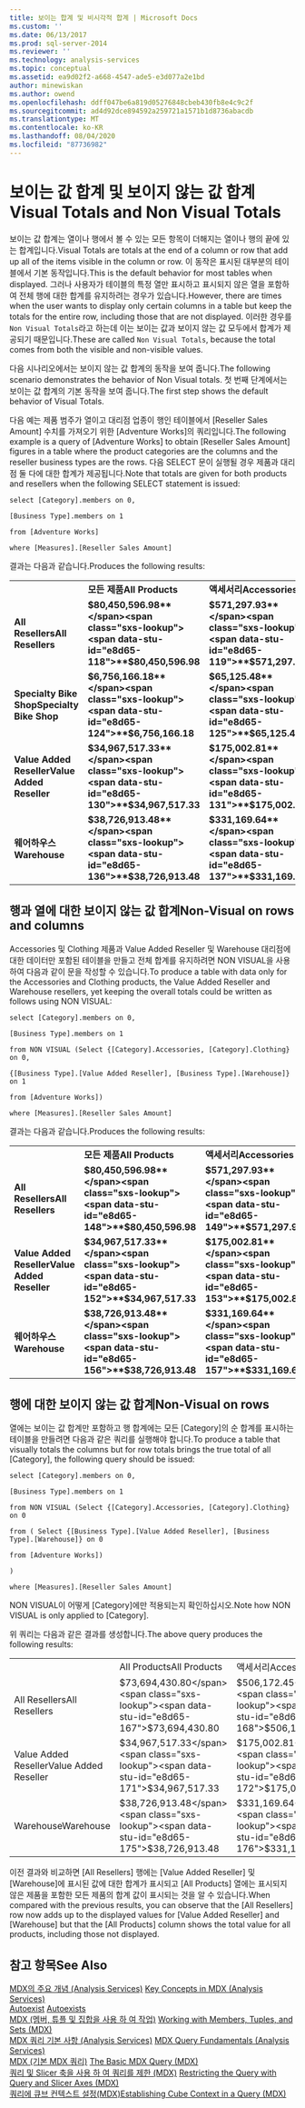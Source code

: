 ```yaml
---
title: 보이는 합계 및 비시각적 합계 | Microsoft Docs
ms.custom: ''
ms.date: 06/13/2017
ms.prod: sql-server-2014
ms.reviewer: ''
ms.technology: analysis-services
ms.topic: conceptual
ms.assetid: ea9d02f2-a668-4547-ade5-e3d077a2e1bd
author: minewiskan
ms.author: owend
ms.openlocfilehash: ddff047be6a819d05276848cbeb430fb8e4c9c2f
ms.sourcegitcommit: ad4d92dce894592a259721a1571b1d8736abacdb
ms.translationtype: MT
ms.contentlocale: ko-KR
ms.lasthandoff: 08/04/2020
ms.locfileid: "87736982"
---
```

# <a name="visual-totals-and-non-visual-totals"></a><span data-ttu-id="e8d65-102">보이는 값 합계 및 보이지 않는 값 합계</span><span class="sxs-lookup"><span data-stu-id="e8d65-102">Visual Totals and Non Visual Totals</span></span>
  <span data-ttu-id="e8d65-103">보이는 값 합계는 열이나 행에서 볼 수 있는 모든 항목이 더해지는 열이나 행의 끝에 있는 합계입니다.</span><span class="sxs-lookup"><span data-stu-id="e8d65-103">Visual Totals are totals at the end of a column or row that add up all of the items visible in the column or row.</span></span> <span data-ttu-id="e8d65-104">이 동작은 표시된 대부분의 테이블에서 기본 동작입니다.</span><span class="sxs-lookup"><span data-stu-id="e8d65-104">This is the default behavior for most tables when displayed.</span></span> <span data-ttu-id="e8d65-105">그러나 사용자가 테이블의 특정 열만 표시하고 표시되지 않은 열을 포함하여 전체 행에 대한 합계를 유지하려는 경우가 있습니다.</span><span class="sxs-lookup"><span data-stu-id="e8d65-105">However, there are times when the user wants to display only certain columns in a table but keep the totals for the entire row, including those that are not displayed.</span></span> <span data-ttu-id="e8d65-106">이러한 경우를 `Non Visual Totals`라고 하는데 이는 보이는 값과 보이지 않는 값 모두에서 합계가 제공되기 때문입니다.</span><span class="sxs-lookup"><span data-stu-id="e8d65-106">These are called `Non Visual Totals`, because the total comes from both the visible and non-visible values.</span></span>  
  
 <span data-ttu-id="e8d65-107">다음 시나리오에서는 보이지 않는 값 합계의 동작을 보여 줍니다.</span><span class="sxs-lookup"><span data-stu-id="e8d65-107">The following scenario demonstrates the behavior of Non Visual totals.</span></span> <span data-ttu-id="e8d65-108">첫 번째 단계에서는 보이는 값 합계의 기본 동작을 보여 줍니다.</span><span class="sxs-lookup"><span data-stu-id="e8d65-108">The first step shows the default behavior of Visual Totals.</span></span>  
  
 <span data-ttu-id="e8d65-109">다음 예는 제품 범주가 열이고 대리점 업종이 행인 테이블에서 [Reseller Sales Amount] 수치를 가져오기 위한 [Adventure Works]의 쿼리입니다.</span><span class="sxs-lookup"><span data-stu-id="e8d65-109">The following example is a query of [Adventure Works] to obtain [Reseller Sales Amount] figures in a table where the product categories are the columns and the reseller business types are the rows.</span></span> <span data-ttu-id="e8d65-110">다음 SELECT 문이 실행될 경우 제품과 대리점 둘 다에 대한 합계가 제공됩니다.</span><span class="sxs-lookup"><span data-stu-id="e8d65-110">Note that totals are given for both products and resellers when the following SELECT statement is issued:</span></span>  
  
 `select [Category].members on 0,`  
  
 `[Business Type].members on 1`  
  
 `from [Adventure Works]`  
  
 `where [Measures].[Reseller Sales Amount]`  
  
 <span data-ttu-id="e8d65-111">결과는 다음과 같습니다.</span><span class="sxs-lookup"><span data-stu-id="e8d65-111">Produces the following results:</span></span>  
  
|||||||  
|-|-|-|-|-|-|  
||<span data-ttu-id="e8d65-112">**모든 제품**</span><span class="sxs-lookup"><span data-stu-id="e8d65-112">**All Products**</span></span>|<span data-ttu-id="e8d65-113">**액세서리**</span><span class="sxs-lookup"><span data-stu-id="e8d65-113">**Accessories**</span></span>|<span data-ttu-id="e8d65-114">**자전거**</span><span class="sxs-lookup"><span data-stu-id="e8d65-114">**Bikes**</span></span>|<span data-ttu-id="e8d65-115">**Clothing**</span><span class="sxs-lookup"><span data-stu-id="e8d65-115">**Clothing**</span></span>|<span data-ttu-id="e8d65-116">**Components**</span><span class="sxs-lookup"><span data-stu-id="e8d65-116">**Components**</span></span>|  
|<span data-ttu-id="e8d65-117">**All Resellers**</span><span class="sxs-lookup"><span data-stu-id="e8d65-117">**All Resellers**</span></span>|<span data-ttu-id="e8d65-118">**$80,450,596.98**</span><span class="sxs-lookup"><span data-stu-id="e8d65-118">**$80,450,596.98**</span></span>|<span data-ttu-id="e8d65-119">**$571,297.93**</span><span class="sxs-lookup"><span data-stu-id="e8d65-119">**$571,297.93**</span></span>|<span data-ttu-id="e8d65-120">**$66,302,381.56**</span><span class="sxs-lookup"><span data-stu-id="e8d65-120">**$66,302,381.56**</span></span>|<span data-ttu-id="e8d65-121">**$1,777,840.84**</span><span class="sxs-lookup"><span data-stu-id="e8d65-121">**$1,777,840.84**</span></span>|<span data-ttu-id="e8d65-122">**$11,799,076.66**</span><span class="sxs-lookup"><span data-stu-id="e8d65-122">**$11,799,076.66**</span></span>|  
|<span data-ttu-id="e8d65-123">**Specialty Bike Shop**</span><span class="sxs-lookup"><span data-stu-id="e8d65-123">**Specialty Bike Shop**</span></span>|<span data-ttu-id="e8d65-124">**$6,756,166.18**</span><span class="sxs-lookup"><span data-stu-id="e8d65-124">**$6,756,166.18**</span></span>|<span data-ttu-id="e8d65-125">**$65,125.48**</span><span class="sxs-lookup"><span data-stu-id="e8d65-125">**$65,125.48**</span></span>|<span data-ttu-id="e8d65-126">**$6,080,117.73**</span><span class="sxs-lookup"><span data-stu-id="e8d65-126">**$6,080,117.73**</span></span>|<span data-ttu-id="e8d65-127">**$252,933.91**</span><span class="sxs-lookup"><span data-stu-id="e8d65-127">**$252,933.91**</span></span>|<span data-ttu-id="e8d65-128">**$357,989.07**</span><span class="sxs-lookup"><span data-stu-id="e8d65-128">**$357,989.07**</span></span>|  
|<span data-ttu-id="e8d65-129">**Value Added Reseller**</span><span class="sxs-lookup"><span data-stu-id="e8d65-129">**Value Added Reseller**</span></span>|<span data-ttu-id="e8d65-130">**$34,967,517.33**</span><span class="sxs-lookup"><span data-stu-id="e8d65-130">**$34,967,517.33**</span></span>|<span data-ttu-id="e8d65-131">**$175,002.81**</span><span class="sxs-lookup"><span data-stu-id="e8d65-131">**$175,002.81**</span></span>|<span data-ttu-id="e8d65-132">**$30,892,354.33**</span><span class="sxs-lookup"><span data-stu-id="e8d65-132">**$30,892,354.33**</span></span>|<span data-ttu-id="e8d65-133">**$592,385.71**</span><span class="sxs-lookup"><span data-stu-id="e8d65-133">**$592,385.71**</span></span>|<span data-ttu-id="e8d65-134">**$3,307,774.48**</span><span class="sxs-lookup"><span data-stu-id="e8d65-134">**$3,307,774.48**</span></span>|  
|<span data-ttu-id="e8d65-135">**웨어하우스**</span><span class="sxs-lookup"><span data-stu-id="e8d65-135">**Warehouse**</span></span>|<span data-ttu-id="e8d65-136">**$38,726,913.48**</span><span class="sxs-lookup"><span data-stu-id="e8d65-136">**$38,726,913.48**</span></span>|<span data-ttu-id="e8d65-137">**$331,169.64**</span><span class="sxs-lookup"><span data-stu-id="e8d65-137">**$331,169.64**</span></span>|<span data-ttu-id="e8d65-138">**$29,329,909.50**</span><span class="sxs-lookup"><span data-stu-id="e8d65-138">**$29,329,909.50**</span></span>|<span data-ttu-id="e8d65-139">**$932,521.23**</span><span class="sxs-lookup"><span data-stu-id="e8d65-139">**$932,521.23**</span></span>|<span data-ttu-id="e8d65-140">**$8,133,313.11**</span><span class="sxs-lookup"><span data-stu-id="e8d65-140">**$8,133,313.11**</span></span>|  
  
## <a name="non-visual-on-rows-and-columns"></a><span data-ttu-id="e8d65-141">행과 열에 대한 보이지 않는 값 합계</span><span class="sxs-lookup"><span data-stu-id="e8d65-141">Non-Visual on rows and columns</span></span>  
 <span data-ttu-id="e8d65-142">Accessories 및 Clothing 제품과 Value Added Reseller 및 Warehouse 대리점에 대한 데이터만 포함된 테이블을 만들고 전체 합계를 유지하려면 NON VISUAL을 사용하여 다음과 같이 문을 작성할 수 있습니다.</span><span class="sxs-lookup"><span data-stu-id="e8d65-142">To produce a table with data only for the Accessories and Clothing products, the Value Added Reseller and Warehouse resellers, yet keeping the overall totals could be written as follows using NON VISUAL:</span></span>  
  
 `select [Category].members on 0,`  
  
 `[Business Type].members on 1`  
  
 `from NON VISUAL (Select {[Category].Accessories, [Category].Clothing} on 0,`  
  
 `{[Business Type].[Value Added Reseller], [Business Type].[Warehouse]} on 1`  
  
 `from [Adventure Works])`  
  
 `where [Measures].[Reseller Sales Amount]`  
  
 <span data-ttu-id="e8d65-143">결과는 다음과 같습니다.</span><span class="sxs-lookup"><span data-stu-id="e8d65-143">Produces the following results:</span></span>  
  
|||||  
|-|-|-|-|  
||<span data-ttu-id="e8d65-144">**모든 제품**</span><span class="sxs-lookup"><span data-stu-id="e8d65-144">**All Products**</span></span>|<span data-ttu-id="e8d65-145">**액세서리**</span><span class="sxs-lookup"><span data-stu-id="e8d65-145">**Accessories**</span></span>|<span data-ttu-id="e8d65-146">**Clothing**</span><span class="sxs-lookup"><span data-stu-id="e8d65-146">**Clothing**</span></span>|  
|<span data-ttu-id="e8d65-147">**All Resellers**</span><span class="sxs-lookup"><span data-stu-id="e8d65-147">**All Resellers**</span></span>|<span data-ttu-id="e8d65-148">**$80,450,596.98**</span><span class="sxs-lookup"><span data-stu-id="e8d65-148">**$80,450,596.98**</span></span>|<span data-ttu-id="e8d65-149">**$571,297.93**</span><span class="sxs-lookup"><span data-stu-id="e8d65-149">**$571,297.93**</span></span>|<span data-ttu-id="e8d65-150">**$1,777,840.84**</span><span class="sxs-lookup"><span data-stu-id="e8d65-150">**$1,777,840.84**</span></span>|  
|<span data-ttu-id="e8d65-151">**Value Added Reseller**</span><span class="sxs-lookup"><span data-stu-id="e8d65-151">**Value Added Reseller**</span></span>|<span data-ttu-id="e8d65-152">**$34,967,517.33**</span><span class="sxs-lookup"><span data-stu-id="e8d65-152">**$34,967,517.33**</span></span>|<span data-ttu-id="e8d65-153">**$175,002.81**</span><span class="sxs-lookup"><span data-stu-id="e8d65-153">**$175,002.81**</span></span>|<span data-ttu-id="e8d65-154">**$592,385.71**</span><span class="sxs-lookup"><span data-stu-id="e8d65-154">**$592,385.71**</span></span>|  
|<span data-ttu-id="e8d65-155">**웨어하우스**</span><span class="sxs-lookup"><span data-stu-id="e8d65-155">**Warehouse**</span></span>|<span data-ttu-id="e8d65-156">**$38,726,913.48**</span><span class="sxs-lookup"><span data-stu-id="e8d65-156">**$38,726,913.48**</span></span>|<span data-ttu-id="e8d65-157">**$331,169.64**</span><span class="sxs-lookup"><span data-stu-id="e8d65-157">**$331,169.64**</span></span>|<span data-ttu-id="e8d65-158">**$932,521.23**</span><span class="sxs-lookup"><span data-stu-id="e8d65-158">**$932,521.23**</span></span>|  
  
## <a name="non-visual-on-rows"></a><span data-ttu-id="e8d65-159">행에 대한 보이지 않는 값 합계</span><span class="sxs-lookup"><span data-stu-id="e8d65-159">Non-Visual on rows</span></span>  
 <span data-ttu-id="e8d65-160">열에는 보이는 값 합계만 포함하고 행 합계에는 모든 [Category]의 순 합계를 표시하는 테이블을 만들려면 다음과 같은 쿼리를 실행해야 합니다.</span><span class="sxs-lookup"><span data-stu-id="e8d65-160">To produce a table that visually totals the columns but for row totals brings the true total of all [Category], the following query should be issued:</span></span>  
  
 `select [Category].members on 0,`  
  
 `[Business Type].members on 1`  
  
 `from NON VISUAL (Select {[Category].Accessories, [Category].Clothing} on 0`  
  
 `from ( Select {[Business Type].[Value Added Reseller], [Business Type].[Warehouse]} on 0`  
  
 `from [Adventure Works])`  
  
 `)`  
  
 `where [Measures].[Reseller Sales Amount]`  
  
 <span data-ttu-id="e8d65-161">NON VISUAL이 어떻게 [Category]에만 적용되는지 확인하십시오.</span><span class="sxs-lookup"><span data-stu-id="e8d65-161">Note how NON VISUAL is only applied to [Category].</span></span>  
  
 <span data-ttu-id="e8d65-162">위 쿼리는 다음과 같은 결과를 생성합니다.</span><span class="sxs-lookup"><span data-stu-id="e8d65-162">The above query produces the following results:</span></span>  
  
|||||  
|-|-|-|-|  
||<span data-ttu-id="e8d65-163">All Products</span><span class="sxs-lookup"><span data-stu-id="e8d65-163">All Products</span></span>|<span data-ttu-id="e8d65-164">액세서리</span><span class="sxs-lookup"><span data-stu-id="e8d65-164">Accessories</span></span>|<span data-ttu-id="e8d65-165">Clothing</span><span class="sxs-lookup"><span data-stu-id="e8d65-165">Clothing</span></span>|  
|<span data-ttu-id="e8d65-166">All Resellers</span><span class="sxs-lookup"><span data-stu-id="e8d65-166">All Resellers</span></span>|<span data-ttu-id="e8d65-167">$73,694,430.80</span><span class="sxs-lookup"><span data-stu-id="e8d65-167">$73,694,430.80</span></span>|<span data-ttu-id="e8d65-168">$506,172.45</span><span class="sxs-lookup"><span data-stu-id="e8d65-168">$506,172.45</span></span>|<span data-ttu-id="e8d65-169">$1,524,906.93</span><span class="sxs-lookup"><span data-stu-id="e8d65-169">$1,524,906.93</span></span>|  
|<span data-ttu-id="e8d65-170">Value Added Reseller</span><span class="sxs-lookup"><span data-stu-id="e8d65-170">Value Added Reseller</span></span>|<span data-ttu-id="e8d65-171">$34,967,517.33</span><span class="sxs-lookup"><span data-stu-id="e8d65-171">$34,967,517.33</span></span>|<span data-ttu-id="e8d65-172">$175,002.81</span><span class="sxs-lookup"><span data-stu-id="e8d65-172">$175,002.81</span></span>|<span data-ttu-id="e8d65-173">$592,385.71</span><span class="sxs-lookup"><span data-stu-id="e8d65-173">$592,385.71</span></span>|  
|<span data-ttu-id="e8d65-174">Warehouse</span><span class="sxs-lookup"><span data-stu-id="e8d65-174">Warehouse</span></span>|<span data-ttu-id="e8d65-175">$38,726,913.48</span><span class="sxs-lookup"><span data-stu-id="e8d65-175">$38,726,913.48</span></span>|<span data-ttu-id="e8d65-176">$331,169.64</span><span class="sxs-lookup"><span data-stu-id="e8d65-176">$331,169.64</span></span>|<span data-ttu-id="e8d65-177">$932,521.23</span><span class="sxs-lookup"><span data-stu-id="e8d65-177">$932,521.23</span></span>|  
  
 <span data-ttu-id="e8d65-178">이전 결과와 비교하면 [All Resellers] 행에는 [Value Added Reseller] 및 [Warehouse]에 표시된 값에 대한 합계가 표시되고 [All Products] 열에는 표시되지 않은 제품을 포함한 모든 제품의 합계 값이 표시되는 것을 알 수 있습니다.</span><span class="sxs-lookup"><span data-stu-id="e8d65-178">When compared with the previous results, you can observe that the [All Resellers] row now adds up to the displayed values for [Value Added Reseller] and [Warehouse] but that the [All Products] column shows the total value for all products, including those not displayed.</span></span>  
  
## <a name="see-also"></a><span data-ttu-id="e8d65-179">참고 항목</span><span class="sxs-lookup"><span data-stu-id="e8d65-179">See Also</span></span>  
 <span data-ttu-id="e8d65-180">[MDX의 주요 개념 &#40;Analysis Services&#41;](../key-concepts-in-mdx-analysis-services.md) </span><span class="sxs-lookup"><span data-stu-id="e8d65-180">[Key Concepts in MDX &#40;Analysis Services&#41;](../key-concepts-in-mdx-analysis-services.md) </span></span>  
 <span data-ttu-id="e8d65-181">[Autoexist](autoexists.md) </span><span class="sxs-lookup"><span data-stu-id="e8d65-181">[Autoexists](autoexists.md) </span></span>  
 <span data-ttu-id="e8d65-182">[MDX &#40;멤버, 튜플 및 집합을 사용 하 여 작업&#41;](working-with-members-tuples-and-sets-mdx.md) </span><span class="sxs-lookup"><span data-stu-id="e8d65-182">[Working with Members, Tuples, and Sets &#40;MDX&#41;](working-with-members-tuples-and-sets-mdx.md) </span></span>  
 <span data-ttu-id="e8d65-183">[MDX 쿼리 기본 사항 &#40;Analysis Services&#41;](mdx-query-fundamentals-analysis-services.md) </span><span class="sxs-lookup"><span data-stu-id="e8d65-183">[MDX Query Fundamentals &#40;Analysis Services&#41;](mdx-query-fundamentals-analysis-services.md) </span></span>  
 <span data-ttu-id="e8d65-184">[MDX &#40;기본 MDX 쿼리&#41;](mdx-query-the-basic-query.md) </span><span class="sxs-lookup"><span data-stu-id="e8d65-184">[The Basic MDX Query &#40;MDX&#41;](mdx-query-the-basic-query.md) </span></span>  
 <span data-ttu-id="e8d65-185">[쿼리 및 Slicer 축을 사용 하 여 쿼리를 제한 &#40;MDX&#41;](mdx-query-and-slicer-axes-restricting-the-query.md) </span><span class="sxs-lookup"><span data-stu-id="e8d65-185">[Restricting the Query with Query and Slicer Axes &#40;MDX&#41;](mdx-query-and-slicer-axes-restricting-the-query.md) </span></span>  
 [<span data-ttu-id="e8d65-186">쿼리에 큐브 컨텍스트 설정&#40;MDX&#41;</span><span class="sxs-lookup"><span data-stu-id="e8d65-186">Establishing Cube Context in a Query &#40;MDX&#41;</span></span>](establishing-cube-context-in-a-query-mdx.md)  
  
  
